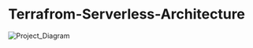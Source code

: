 # Terrafrom-Serverless-Architecture
![Project_Diagram](https://github.com/user-attachments/assets/ce28898a-731b-4981-9673-36315eeab3c7)
